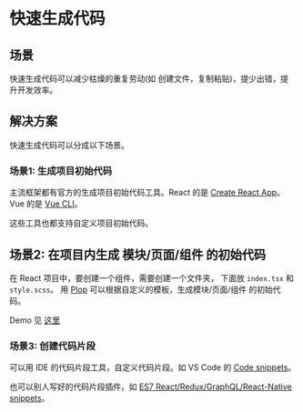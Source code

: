 # 快速生成代码
## 场景
快速生成代码可以减少枯燥的重复劳动(如 创建文件，复制粘贴)，提少出错，提升开发效率。

## 解决方案
快速生成代码可以分成以下场景。

### 场景1: 生成项目初始代码
主流框架都有官方的生成项目初始代码工具。React 的是 [Create React App](https://create-react-app.dev/)。 Vue 的是 [Vue CLI](https://cli.vuejs.org/zh/)。

这些工具也都支持自定义项目初始代码。

## 场景2: 在项目内生成 模块/页面/组件 的初始代码
在 React 项目中，要创建一个组件，需要创建一个文件夹， 下面放 `index.tsx` 和 `style.scss`。 用 [Plop](https://www.npmjs.com/package/node-plop) 可以根据自定义的模板，生成模块/页面/组件 的初始代码。

Demo 见 [这里](react/plop/README.md)

### 场景3: 创建代码片段
可以用 IDE 的代码片段工具，自定义代码片段。如 VS Code 的 [Code snippets](https://docs.microsoft.com/en-us/visualstudio/ide/code-snippets?view=vs-2019)。

也可以别人写好的代码片段插件，如 [ES7 React/Redux/GraphQL/React-Native snippets](https://marketplace.visualstudio.com/items?itemName=dsznajder.es7-react-js-snippets)。